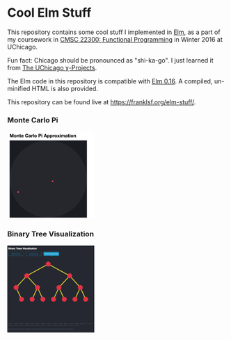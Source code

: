 # Cool Elm Stuff

This repository contains some cool stuff I implemented in [Elm](http://elm-lang.org/), as a part of my coursework in [CMSC 22300: Functional Programming](https://www.classes.cs.uchicago.edu/archive/2016/winter/22300-1/) in Winter 2016 at UChicago.

Fun fact: Chicago should be pronounced as "shi-ka-go". I just learned it from [The UChicago χ-Projects](http://chi.cs.uchicago.edu/about.html).

The Elm code in this repository is compatible with [Elm 0.16](https://github.com/elm-lang/elm-platform/blob/master/upgrade-docs/0.16.md). A compiled, un-minified HTML is also provided.

This repository can be found live at https://franklsf.org/elm-stuff/.

### Monte Carlo Pi

![Monte Carlo Pi Approximation](./MonteCarloPi/ThumbPi.gif)



### Binary Tree Visualization

![Binary Tree Visualization](./BinaryTreeVisualization/ThumbTree.gif)

